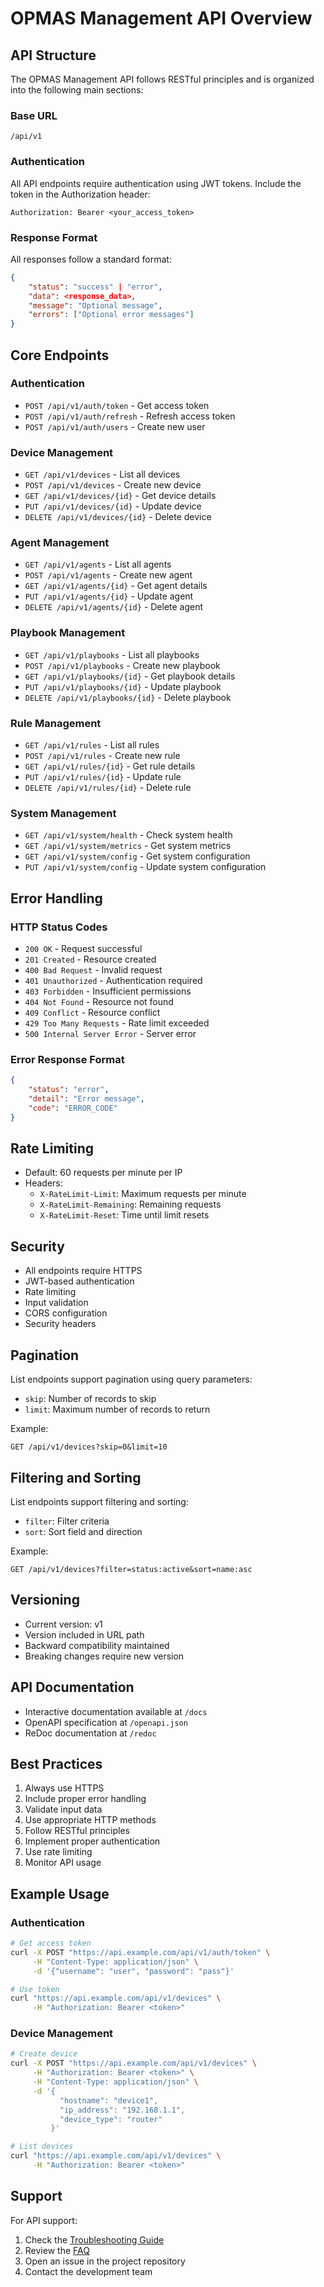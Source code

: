 # OPMAS Management API Overview

## API Structure
The OPMAS Management API follows RESTful principles and is organized into the following main sections:

### Base URL
```
/api/v1
```

### Authentication
All API endpoints require authentication using JWT tokens. Include the token in the Authorization header:
```
Authorization: Bearer <your_access_token>
```

### Response Format
All responses follow a standard format:
```json
{
    "status": "success" | "error",
    "data": <response_data>,
    "message": "Optional message",
    "errors": ["Optional error messages"]
}
```

## Core Endpoints

### Authentication
- `POST /api/v1/auth/token` - Get access token
- `POST /api/v1/auth/refresh` - Refresh access token
- `POST /api/v1/auth/users` - Create new user

### Device Management
- `GET /api/v1/devices` - List all devices
- `POST /api/v1/devices` - Create new device
- `GET /api/v1/devices/{id}` - Get device details
- `PUT /api/v1/devices/{id}` - Update device
- `DELETE /api/v1/devices/{id}` - Delete device

### Agent Management
- `GET /api/v1/agents` - List all agents
- `POST /api/v1/agents` - Create new agent
- `GET /api/v1/agents/{id}` - Get agent details
- `PUT /api/v1/agents/{id}` - Update agent
- `DELETE /api/v1/agents/{id}` - Delete agent

### Playbook Management
- `GET /api/v1/playbooks` - List all playbooks
- `POST /api/v1/playbooks` - Create new playbook
- `GET /api/v1/playbooks/{id}` - Get playbook details
- `PUT /api/v1/playbooks/{id}` - Update playbook
- `DELETE /api/v1/playbooks/{id}` - Delete playbook

### Rule Management
- `GET /api/v1/rules` - List all rules
- `POST /api/v1/rules` - Create new rule
- `GET /api/v1/rules/{id}` - Get rule details
- `PUT /api/v1/rules/{id}` - Update rule
- `DELETE /api/v1/rules/{id}` - Delete rule

### System Management
- `GET /api/v1/system/health` - Check system health
- `GET /api/v1/system/metrics` - Get system metrics
- `GET /api/v1/system/config` - Get system configuration
- `PUT /api/v1/system/config` - Update system configuration

## Error Handling

### HTTP Status Codes
- `200 OK` - Request successful
- `201 Created` - Resource created
- `400 Bad Request` - Invalid request
- `401 Unauthorized` - Authentication required
- `403 Forbidden` - Insufficient permissions
- `404 Not Found` - Resource not found
- `409 Conflict` - Resource conflict
- `429 Too Many Requests` - Rate limit exceeded
- `500 Internal Server Error` - Server error

### Error Response Format
```json
{
    "status": "error",
    "detail": "Error message",
    "code": "ERROR_CODE"
}
```

## Rate Limiting
- Default: 60 requests per minute per IP
- Headers:
  - `X-RateLimit-Limit`: Maximum requests per minute
  - `X-RateLimit-Remaining`: Remaining requests
  - `X-RateLimit-Reset`: Time until limit resets

## Security
- All endpoints require HTTPS
- JWT-based authentication
- Rate limiting
- Input validation
- CORS configuration
- Security headers

## Pagination
List endpoints support pagination using query parameters:
- `skip`: Number of records to skip
- `limit`: Maximum number of records to return

Example:
```
GET /api/v1/devices?skip=0&limit=10
```

## Filtering and Sorting
List endpoints support filtering and sorting:
- `filter`: Filter criteria
- `sort`: Sort field and direction

Example:
```
GET /api/v1/devices?filter=status:active&sort=name:asc
```

## Versioning
- Current version: v1
- Version included in URL path
- Backward compatibility maintained
- Breaking changes require new version

## API Documentation
- Interactive documentation available at `/docs`
- OpenAPI specification at `/openapi.json`
- ReDoc documentation at `/redoc`

## Best Practices
1. Always use HTTPS
2. Include proper error handling
3. Validate input data
4. Use appropriate HTTP methods
5. Follow RESTful principles
6. Implement proper authentication
7. Use rate limiting
8. Monitor API usage

## Example Usage

### Authentication
```bash
# Get access token
curl -X POST "https://api.example.com/api/v1/auth/token" \
     -H "Content-Type: application/json" \
     -d '{"username": "user", "password": "pass"}'

# Use token
curl "https://api.example.com/api/v1/devices" \
     -H "Authorization: Bearer <token>"
```

### Device Management
```bash
# Create device
curl -X POST "https://api.example.com/api/v1/devices" \
     -H "Authorization: Bearer <token>" \
     -H "Content-Type: application/json" \
     -d '{
           "hostname": "device1",
           "ip_address": "192.168.1.1",
           "device_type": "router"
         }'

# List devices
curl "https://api.example.com/api/v1/devices" \
     -H "Authorization: Bearer <token>"
```

## Support
For API support:
1. Check the [Troubleshooting Guide](../maintenance/troubleshooting.md)
2. Review the [FAQ](../maintenance/faq.md)
3. Open an issue in the project repository
4. Contact the development team 